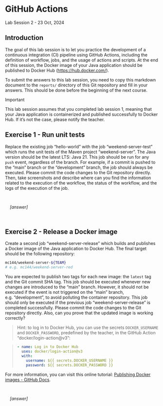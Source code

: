 # GitHub Actions

Lab Session 2 - 23 Oct, 2024

## Introduction

The goal of this lab session is to let you practice the development of a
continuous integration (CI) pipeline using GitHub Actions, including the
definition of workflow, jobs, and the usage of actions and scripts. At
the end of this session, the Docker image of your Java application
should be published to Docker Hub (<https://hub.docker.com/>).

To submit the answers to this lab session, you need to copy this
markdown document to the `reports/` directory of this Git repository and
fill in your answers. This should be done before the beginning of the
next course.

> [!IMPORTANT]
> This lab session assumes that you completed lab session
> 1, meaning that your Java application is containerized and published
> successfully to Docker Hub. If it’s not the case, please notify the
> teacher.

## Exercise 1 - Run unit tests

Replace the existing job “hello-world” with the job
“weekend-server-test” which runs the unit tests of the Maven project
“weekend-server”. The Java version should be the latest LTS: Java 21.
This job should be run for any `push` event, regardless of the branch.
For example, if a commit is pushed to the “main” branch or the
“development” branch, the job should always be executed. Please commit
the code changes to the Git repository directly. Then, take screenshots
and describe where can you find the information related to the execution
of the workflow, the status of the workflow, and the logs of the
execution of the job.

  

    *\[answer\]*

  

## Exercise 2 - Release a Docker image

Create a second job “weekend-server-release” which builds and publishes
a Docker image of the Java application to Docker Hub. The final target
should be the following repository:

``` sh
mc144/weekend-server-${TEAM}
# e.g. mc144/weekend-server-red
```

You are expected to publish two tags for each new image: the `latest`
tag and the Git commit SHA tag. This job should be executed whenever new
changes are introduced to the “main” branch. However, it should not be
executed if the event is not triggered on the “main” branch,
e.g. “development”, to avoid polluting the container repository. This
job should only be executed if the previous job “weekend-server-release”
is completed successfully. Please commit the code changes to the Git
repository directly. Also, can you prove that the updated image is
working correctly?

> Hint: to log in to Docker Hub, you can use the secrets
> `DOCKER_USERNAME` and `DOCKER_PASSWORD`, predefined by the teacher, in
> the GitHub Action “docker/login-action@v3”:

> ``` yaml
> - name: Log in to Docker Hub
>   uses: docker/login-action@v3
>   with:
>     username: ${{ secrets.DOCKER_USERNAME }}
>     password: ${{ secrets.DOCKER_PASSWORD }}
> ```

For more information, you can visit this online tutorial: [Publishing
Docker images - GitHub
Docs](https://docs.github.com/en/actions/publishing-packages/publishing-docker-images).

  

    *\[answer\]*
